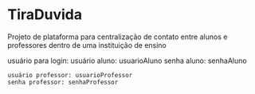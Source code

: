 # TiraDuvida
Projeto de plataforma para centralização de contato entre alunos e professores dentro de uma instituição de ensino

usuário para login:
    usuário aluno: usuarioAluno
    senha aluno: senhaAluno

    usuário professor: usuarioProfessor
    senha professor: senhaProfessor